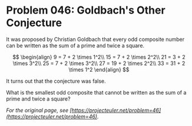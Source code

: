 # Problem 046: Goldbach's Other Conjecture

It was proposed by Christian Goldbach that every odd composite number can be written as the sum of a prime and twice a square.

$$
\begin{align}
9 = 7 + 2 \times 1^2\\
15 = 7 + 2 \times 2^2\\
21 = 3 + 2 \times 3^2\\
25 = 7 + 2 \times 3^2\\
27 = 19 + 2 \times 2^2\\
33 = 31 + 2 \times 1^2
\end{align}
$$

It turns out that the conjecture was false.

What is the smallest odd composite that cannot be written as the sum of a prime and twice a square?

*For the original page, see [https://projecteuler.net/problem=46](https://projecteuler.net/problem=46).*
